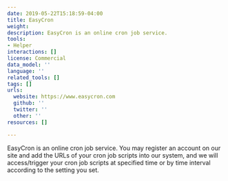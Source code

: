 ```yaml
---
date: 2019-05-22T15:18:59-04:00
title: EasyCron
weight: 
description: EasyCron is an online cron job service.
tools:
- Helper
interactions: []
license: Commercial
data_model: ''
language: ''
related_tools: []
tags: []
urls:
  website: https://www.easycron.com
  github: ''
  twitter: ''
  other: ''
resources: []

---
```

EasyCron is an online cron job service. You may register an account on our site and add the URLs of your cron job scripts into our system, and we will access/trigger your cron job scripts at specified time or by time interval according to the setting you set.